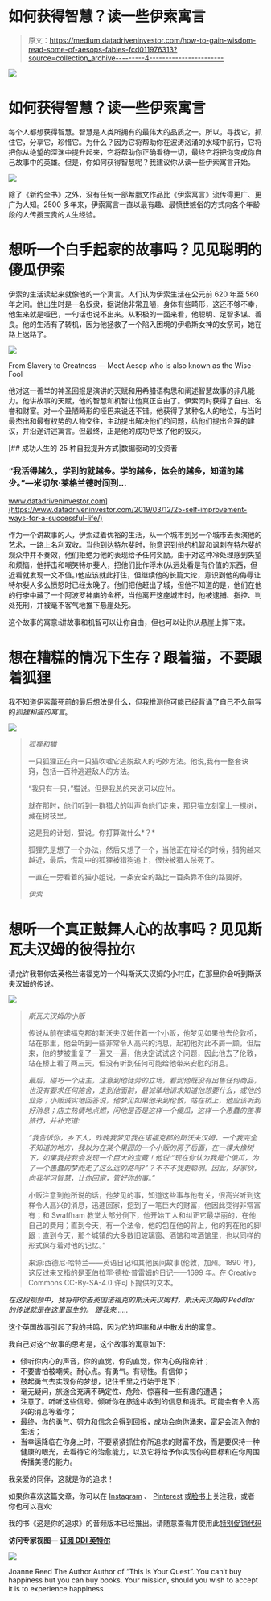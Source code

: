 # 如何获得智慧？读一些伊索寓言

> 原文：<https://medium.datadriveninvestor.com/how-to-gain-wisdom-read-some-of-aesops-fables-fcd011976313?source=collection_archive---------4----------------------->

![](img/3a6dfd1e3fef29b624ea3ed013fc42cc.png)

# 如何获得智慧？读一些伊索寓言

每个人都想获得智慧。智慧是人类所拥有的最伟大的品质之一。所以，寻找它，抓住它，分享它，珍惜它。为什么？因为它将帮助你在波涛汹涌的水域中航行，它将把你从绝望的深渊中提升起来，它将帮助你正确看待一切，最终它将把你变成你自己故事中的英雄。但是，你如何获得智慧呢？我建议你从读一些伊索寓言开始。

![](img/873b548815b1e0e0de529b302ba5cff2.png)

除了《新约全书》之外，没有任何一部希腊文作品比《伊索寓言》流传得更广、更广为人知。2500 多年来，伊索寓言一直以最有趣、最愤世嫉俗的方式向各个年龄段的人传授宝贵的人生经验。

# 想听一个白手起家的故事吗？见见聪明的傻瓜伊索

伊索的生活读起来就像他的一个寓言。人们认为伊索生活在公元前 620 年至 560 年之间。他出生时是一名奴隶，据说他非常丑陋，身体有些畸形，这还不够不幸，他生来就是哑巴，一句话也说不出来。从积极的一面来看，他聪明、足智多谋、善良。他的生活有了转机，因为他拯救了一个陷入困境的伊希斯女神的女祭司，她在路上迷路了。

![](img/97d1d8fc437ab2bfd0c0c63ce1235100.png)

From Slavery to Greatness — Meet Aesop who is also known as the Wise-Fool

他对这一善举的神圣回报是演讲的天赋和用希腊语构思和阐述智慧故事的非凡能力。他讲故事的天赋，他的智慧和机智让他真正自由了。伊索同时获得了自由、名誉和财富。对一个丑陋畸形的哑巴来说还不错。他获得了某种名人的地位，与当时最杰出和最有权势的人物交往，主动提出解决他们的问题，给他们提出合理的建议，并沿途讲述寓言。但最终，正是他的成功导致了他的毁灭。

[](https://www.datadriveninvestor.com/2019/03/12/25-self-improvement-ways-for-a-successful-life/) [## 成功人生的 25 种自我提升方式|数据驱动的投资者

### “我活得越久，学到的就越多。学的越多，体会的越多，知道的越少。”―米切尔·莱格兰德时间到…

www.datadriveninvestor.com](https://www.datadriveninvestor.com/2019/03/12/25-self-improvement-ways-for-a-successful-life/) 

作为一个讲故事的人，伊索过着优裕的生活，从一个城市到另一个城市去表演他的艺术，一路上名利双收。当他到达特尔斐时，他意识到他的机智和讽刺在特尔斐的观众中并不奏效，他们拒绝为他的表现给予任何奖励。由于对这种冷处理感到失望和烦恼，他抨击和嘲笑特尔斐人，把他们比作浮木(从远处看是有价值的东西，但近看就发现一文不值。)他应该就此打住，但继续他的长篇大论，意识到他的侮辱让特尔斐人多么愤怒时已经太晚了。他们把他赶出了城，但他不知道的是，他们在他的行李中藏了一个阿波罗神庙的金杯，当他离开这座城市时，他被逮捕、指控、判处死刑，并被毫不客气地推下悬崖处死。

这个故事的寓意:讲故事和机智可以让你自由，但也可以让你从悬崖上摔下来。

# 想在糟糕的情况下生存？跟着猫，不要跟着狐狸

我不知道伊索蕾死前的最后想法是什么，但我推测他可能已经背诵了自己不久前写的*狐狸和猫的寓言*。

![](img/4738e0a35c7d60a1943620ec18c85c52.png)

> *狐狸和猫*
> 
> 一只狐狸正在向一只猫吹嘘它逃脱敌人的巧妙方法。他说,我有一整套诀窍，包括一百种逃避敌人的方法。
> 
> “我只有一只，”猫说。但是我总的来说可以应付。
> 
> 就在那时，他们听到一群猎犬的叫声向他们走来，那只猫立刻窜上一棵树，藏在树枝里。
> 
> 这是我的计划，猫说。你打算做什么*？*
> 
> 狐狸先是想了一个办法，然后又想了一个，当他正在辩论的时候，猎狗越来越近，最后，慌乱中的狐狸被猎狗追上，很快被猎人杀死了。
> 
> 一直在一旁看着的猫小姐说，一条安全的路比一百条靠不住的路要好。
> 
> *伊索*

# 想听一个真正鼓舞人心的故事吗？见见斯瓦夫汉姆的彼得拉尔

请允许我带你去英格兰诺福克的一个叫斯沃夫汉姆的小村庄，在那里你会听到斯沃夫汉姆的传说。

![](img/4076991655a418a07c8de8407bb3edfe.png)

> *斯瓦夫汉姆的小贩*
> 
> 传说从前在诺福克郡的斯沃夫汉姆住着一个小贩，他梦见如果他去伦敦桥，站在那里，他会听到一些非常令人高兴的消息，起初他对此不屑一顾，但后来，他的梦被重复了一遍又一遍，他决定试试这个问题，因此他去了伦敦，站在桥上看了两三天，但没有听到任何可能给他带来安慰的消息。
> 
> *最后，碰巧一个店主，注意到他徒劳的立场，看到他既没有出售任何商品，也没有要求任何施舍，走到他面前，最诚挚地请求知道他想要什么，或他的业务；小贩诚实地回答说，他梦见如果他来到伦敦，站在桥上，他应该听到好消息；店主热情地点燃，问他是否是这样一个傻瓜，这样一个愚蠢的差事旅行，并补充道:*
> 
> *“我告诉你，乡下人，昨晚我梦见我在诺福克郡的斯沃夫汉姆，一个我完全不知道的地方，我以为在某个果园的一个小贩的房子后面，在一棵大橡树下，如果我挖我会发现一个巨大的宝藏！他说:“现在你认为我是个傻瓜，为了一个愚蠢的梦而走了这么远的路吗?”？不不不我更聪明。因此，好家伙，向我学习智慧，让你回家，管好你的事。”*
> 
> 小贩注意到他所说的话，他梦见的事，知道这些事与他有关，很高兴听到这样令人高兴的消息，迅速回家，挖到了一笔巨大的财富，他因此变得非常富有；和 Swaffham 教堂大部分倒下，他开始工人和纠正它最华丽的，在他自己的费用；直到今天，有一个法令，他的包在他的背上，他的狗在他的脚跟；直到今天，那个城镇的大多数旧玻璃窗、酒馆和啤酒馆里，也以同样的形式保存着对他的记忆。”
> 
> 来源:西德尼·哈特兰——英语日记和其他民间故事(伦敦，加州。1890 年)，这反过来又指的是亚伯拉罕·德拉·普雷姆的日记——1699 年。在 Creative Commons CC-By-SA-4.0 许可下提供的文本。

*在这段视频中，我将带你去英国诺福克的斯沃夫汉姆村，斯沃夫汉姆的 Peddlar 的传说就是在这里诞生的。* *跟我来……*

这个英国故事引起了我的共鸣，因为它的坦率和从中散发出的寓意。

我自己对这个故事的思考是，这个故事的寓意如下:

*   倾听你内心的声音，你的直觉，你的直觉，你内心的指南针；
*   不要害怕被嘲笑。耐心点。有勇气。有韧性。有信仰；
*   鼓起勇气去实现你的梦想，记住千里之行始于足下；
*   毫无疑问，旅途会充满不确定性、危险、惊喜和一些有趣的遭遇；
*   注意了。听听这些信号。倾听你在旅途中收到的信息和提示。可能会有令人高兴的消息等着你；
*   最终，你的勇气、努力和信念会得到回报，成功会向你涌来，富足会流入你的生活；
*   当幸运降临在你身上时，不要紧紧抓住你所追求的财富不放，而是要保持一种健康的眼光，去看待它的治愈能力，以及它将给予你实现你的目标和在你周围传播美德的能力。

我亲爱的同伴，这就是你的追求！

如果你喜欢这篇文章，你可以在 [Instagram](https://www.instagram.com/author_joanne_reed/) 、 [Pinterest](https://www.pinterest.co.kr/rlreed71/) 或[脸书](https://www.facebook.com/AuthorJoanneReed/)上关注我，或者你也可以喜欢:

我的书《这是你的追求》的音频版本已经推出。请随意查看并使用此[特别促销代码](https://www.audible.com/pd/B08LJQJWRW/?source_code=AUDFPWS0223189MWT-BK-ACX0-219667&ref=acx_bty_BK_ACX0_219667_rh_us)

**访问专家视图—** [**订阅 DDI 英特尔**](https://datadriveninvestor.com/ddi-intel)

![](img/ae3404bd5a5ab47481524f0b5095df06.png)

Joanne Reed The Author
Author of “This Is Your Quest”. You can’t buy happiness but you can buy books. Your mission, should you wish to accept it is to experience happiness